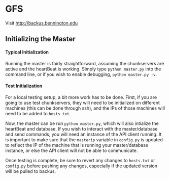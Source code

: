 GFS
===

Visit http://backus.bennington.edu



## Initializing the Master

#### Typical Initialization

Running the master is fairly straightforward, assuming the chunkservers are active and the heartBeat is working. Simply type `python master.py` into the command line, or if you wish to enable debugging, `python master.py -v`. 

#### Test Initialization

For a local testing setup, a bit more work has to be done. First, if you are going to use test chunkservers, they will need to be initialized on different machines (this can be done through ssh), and the IPs of those machines will need to be added to `hosts.txt`.

Now, the master can be run `python master.py`, which will also intialize the heartBeat and database. If you wish to interact with the master/database and send commands, you will need an instance of the API client running. It is important to make sure that the `masterip` variable in `config.py` is updated to reflect the IP of the machine that is running your master/database instance, or else the API client will not be able to communicate.

Once testing is complete, be sure to revert any changes to `hosts.txt` or `config.py` before pushing any changes, especially if the updated version will be pulled to backus.